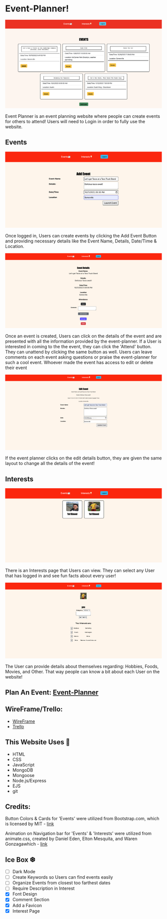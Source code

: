 # Event-Planner!

![Event Planner](public/images/event-planner.jpg "Event Planner")

Event Planner is an event planning website where people can create events for others to attend! Users will need to Login in order to fully use the website.

## Events

![Event Planner Add Event Page](public/images/eventadd.jpg)

Once logged in, Users can create events by clicking the Add Event Button and providing necessary details like the Event Name, Details, Date/Time & Location. 

![Event Planner Event Details](public/images/eventdetail.jpg)

Once an event is created, Users can click on the details of the event and are presented with all the information provided by the event-planner. If a User is interested in coming to the the event, they can click the 'Attend' button. They can unattend by clicking the same button as well. Users can leave comments on each event asking questions or praise the event-planner for such a cool event. Whoever made the event has access to edit or delete their event

![Event Planner Event Edit](public/images/eventedit.jpg)

If the event planner clicks on the edit details button, they are given the same layout to change all the details of the event!

## Interests

![Interest Page](public/images/newinterestpage.jpg)

There is an Interests page that Users can view. They can select any User that has logged in and see fun facts about every user!

![Interest Hobbies](public/images/interesthobbies.jpg)

The User can provide details about themselves regarding: Hobbies, Foods, Movies, and Other. That way people can know a bit about each User on the website!

## Plan An Event: [Event-Planner](https://eventplanner-rimoni.fly.dev/)

## WireFrame/Trello:
* [WireFrame](https://whimsical.com/eventplanning-wireframe-2EQeGu9LhPJy9kZ92A578H)
* [Trello](https://trello.com/invite/b/o9CpjAdh/62e3cd21ad52286ebd12a0b2c9d69644/eventplanning)

## This Website Uses 🔧

 * HTML
 * CSS
 * JavaScript
 * MongoDB
 * Mongoose
 * Node.js/Express
 * EJS
 * git

## Credits:

Button Colors & Cards for 'Events' were utilized from Bootstrap.com, which is licensed by MIT - [link](https://getbootstrap.com/)

Animation on Navigation bar for 'Events' & 'Interests' were utilized from animate.css, created by Daniel Eden, Elton Mesquita, and Waren Gonzagawhich - [link](https://animate.style/)

## Ice Box ❆

- [ ] Dark Mode
- [ ] Create Keywords so Users can find events easily
- [ ] Organize Events from closest too farthest dates 
- [ ] Require Description in Interest
- [x] Font Design
- [x] Comment Section
- [x] Add a Favicon
- [x] Interest Page 